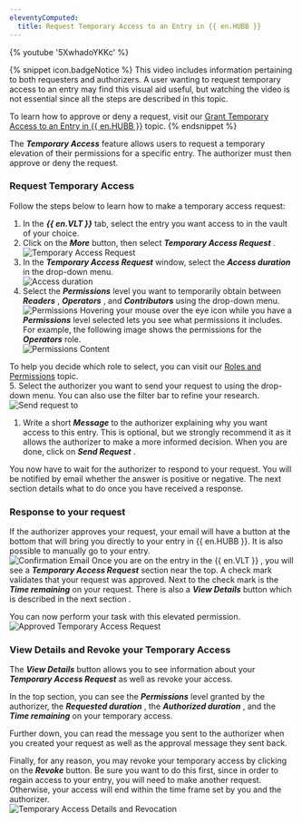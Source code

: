 ```yaml
---
eleventyComputed:
  title: Request Temporary Access to an Entry in {{ en.HUBB }}
---
```


{% youtube '5XwhadoYKKc' %}  

{% snippet icon.badgeNotice %} 
This video includes information pertaining to both requesters and authorizers. A user wanting to request temporary access to an entry may find this visual aid useful, but watching the video is not essential since all the steps are described in this topic.  

To learn how to approve or deny a request, visit our [Grant Temporary Access to an Entry in {{ en.HUBB }}](/hub/web-interface/hub-overview/temporary-access-hub-business/grant-temporary-access-to-an-entry/) topic. 
{% endsnippet %}
 
The ***Temporary Access*** feature allows users to request a temporary elevation of their permissions for a specific entry. The authorizer must then approve or deny the request.  

### Request Temporary Access 

Follow the steps below to learn how to make a temporary access request: 

1. In the ***{{ en.VLT }}*** tab, select the entry you want access to in the vault of your choice. 
1. Click on the ***More*** button, then select ***Temporary Access Request*** .  
![Temporary Access Request](https://webdevolutions.azureedge.net/docs/en/hub/Hub2016.png) 
1. In the ***Temporary Access Request*** window, select the ***Access duration*** in the drop-down menu.  
![Access duration](https://webdevolutions.azureedge.net/docs/en/hub/Hub2017.png) 
1. Select the ***Permissions*** level you want to temporarily obtain between ***Readers*** , ***Operators*** , and ***Contributors*** using the drop-down menu.  
![Permissions](https://webdevolutions.azureedge.net/docs/en/hub/Hub2020.png) 
Hovering your mouse over the eye icon while you have a ***Permissions*** level selected lets you see what permissions it includes. For example, the following image shows the permissions for the ***Operators*** role.  
![Permissions Content](https://webdevolutions.azureedge.net/docs/en/hub/Hub2019.png)  

To help you decide which role to select, you can visit our [Roles and Permissions](/hub/web-interface/hub-overview/administration/configuration-security/system-permissions/roles-permissions/) topic.  
5. Select the authorizer you want to send your request to using the drop-down menu. You can also use the filter bar to refine your research.  
![Send request to](https://webdevolutions.azureedge.net/docs/en/hub/Hub2021.png) 
1. Write a short ***Message*** to the authorizer explaining why you want access to this entry. This is optional, but we strongly recommend it as it allows the authorizer to make a more informed decision. When you are done, click on ***Send Request*** .  

You now have to wait for the authorizer to respond to your request. You will be notified by email whether the answer is positive or negative. The next section details what to do once you have received a response. 

### Response to your request 

If the authorizer approves your request, your email will have a button at the bottom that will bring you directly to your entry in {{ en.HUBB }}. It is also possible to manually go to your entry.  
![Confirmation Email](https://webdevolutions.azureedge.net/docs/en/hub/Hub2022.png) 
Once you are on the entry in the {{ en.VLT }} , you will see a ***Temporary Access Request*** section near the top. A check mark validates that your request was approved. Next to the check mark is the ***Time remaining*** on your request. There is also a ***View Details*** button which is described in the next section .  

You can now perform your task with this elevated permission.  
![Approved Temporary Access Request](https://webdevolutions.azureedge.net/docs/en/hub/Hub2024.png) 

### View Details and Revoke your Temporary Access 

The ***View Details*** button allows you to see information about your ***Temporary Access Request*** as well as revoke your access.  

In the top section, you can see the ***Permissions*** level granted by the authorizer, the ***Requested duration*** , the ***Authorized duration*** , and the ***Time remaining*** on your temporary access.  

Further down, you can read the message you sent to the authorizer when you created your request as well as the approval message they sent back.  

Finally, for any reason, you may revoke your temporary access by clicking on the ***Revoke*** button. Be sure you want to do this first, since in order to regain access to your entry, you will need to make another request. Otherwise, your access will end within the time frame set by you and the authorizer.  
![Temporary Access Details and Revocation](https://webdevolutions.azureedge.net/docs/en/hub/Hub2044.png) 
